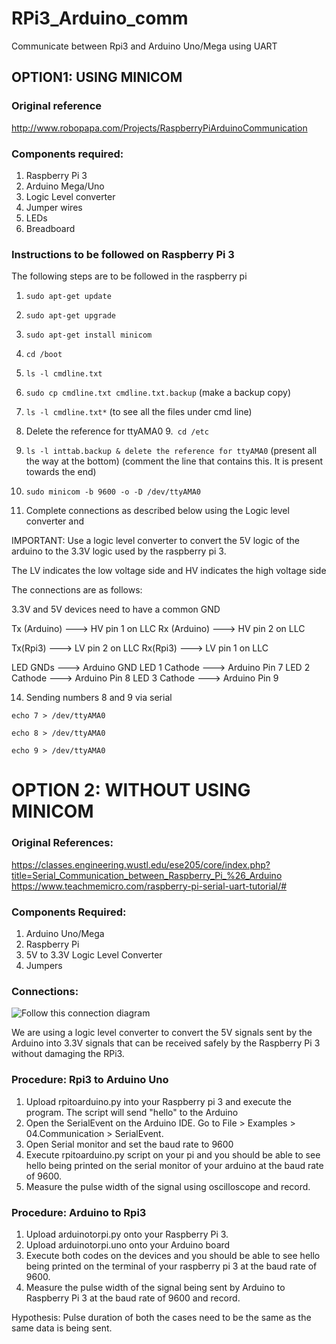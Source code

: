 # RPi3_Arduino_comm
Communicate between Rpi3 and Arduino Uno/Mega using UART

## OPTION1: USING MINICOM

### Original reference

http://www.robopapa.com/Projects/RaspberryPiArduinoCommunication

### Components required: 

1. Raspberry Pi 3
2. Arduino Mega/Uno
3. Logic Level converter 
4. Jumper wires
5. LEDs
6. Breadboard 

### Instructions to be followed on Raspberry Pi 3 

The following steps are to be followed in the raspberry pi

1. `sudo apt-get update`
2. `sudo apt-get upgrade` 
3. `sudo apt-get install minicom` 
4. `cd /boot`
5. `ls -l cmdline.txt`
6. `sudo cp cmdline.txt cmdline.txt.backup` (make a backup copy)
7. `ls -l cmdline.txt*` (to see all the files under cmd line)
8. Delete the reference for ttyAMA0
9.` cd /etc`
10. `ls -l inttab.backup & delete the reference for ttyAMA0` (present all the way at the bottom)
(comment the line that contains this. It is present towards the end)
11. `sudo minicom -b 9600 -o -D /dev/ttyAMA0`

13.  Complete connections as described below using the Logic level converter and 

IMPORTANT: Use a logic level converter to convert the 5V logic of the arduino
to the 3.3V logic used by the raspberry pi 3.

The LV indicates the low voltage side and HV indicates the high voltage side

The connections are as follows: 

3.3V and 5V devices need to have a common GND 

Tx (Arduino)    --->      HV pin 1 on LLC
Rx (Arduino)    --->      HV pin 2 on LLC 

Tx(Rpi3)        --->      LV pin 2 on LLC
Rx(Rpi3)        --->      LV pin 1 on LLC 

LED GNDs        --->      Arduino GND
LED 1 Cathode   --->      Arduino Pin 7
LED 2 Cathode   --->      Arduino Pin 8
LED 3 Cathode   --->      Arduino Pin 9

14. Sending numbers 8 and 9 via serial

`echo 7 > /dev/ttyAMA0`

`echo 8 > /dev/ttyAMA0`

`echo 9 > /dev/ttyAMA0`


# OPTION 2: WITHOUT USING MINICOM

### Original References:

https://classes.engineering.wustl.edu/ese205/core/index.php?title=Serial_Communication_between_Raspberry_Pi_%26_Arduino
https://www.teachmemicro.com/raspberry-pi-serial-uart-tutorial/#

### Components Required: 

1. Arduino Uno/Mega
2. Raspberry Pi 
3. 5V to 3.3V Logic Level Converter
4. Jumpers

### Connections: 

![Follow this connection diagram](https://i0.wp.com/www.teachmemicro.com/wp-content/uploads/2018/06/Arduino-UNO-Raspberry-Pi-connection_bb.jpg?ssl=1)

We are using a logic level converter to convert the 5V signals sent by the Arduino into 3.3V signals that can be received safely by the 
Raspberry Pi 3 without damaging the RPi3. 

### Procedure: Rpi3 to Arduino Uno 

1. Upload rpitoarduino.py into your Raspberry pi 3 and execute the program. The script will send "hello" to the Arduino
2. Open the SerialEvent on the Arduino IDE.  Go to File > Examples > 04.Communication > SerialEvent.  
3. Open Serial monitor and set the baud rate to 9600
4. Execute rpitoarduino.py script on your pi and you should be able to see hello being printed on the serial monitor of your arduino
at the baud rate of 9600. 
5. Measure the pulse width of the signal using oscilloscope and record. 

### Procedure: Arduino to  Rpi3 

1. Upload arduinotorpi.py onto your Raspberry Pi 3. 
2. Upload arduinotorpi.uno onto your Arduino board 
3. Execute both codes on the devices and you should be able to see hello being printed on the terminal of your raspberry pi 3 at the baud rate of 9600. 
4. Measure the pulse width of the signal being sent by Arduino to Raspberry Pi 3 at the baud rate of 9600 and record. 

Hypothesis: Pulse duration of both the  cases need to be the same as the same data is being sent.
